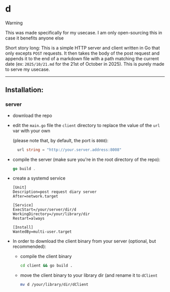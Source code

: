 # d

>[!WARNING]
>This was made specifically for my usecase. I am only open-sourcing this in case it benefits anyone else

Short story long: This is a simple HTTP server and client written in Go that only excepts `POST` requests. It then takes the body of the post request and appends it to the end of a markdown file with a path matching the current date (ex: `2025/10/21.md` for the 21st of October in 2025). This is purely made to serve my usecase.

---

## Installation:

### server 
- download the repo
- edit the `main.go` file the `client` directory to replace the value of the `url` var with your own

  (please note that, by default, the port is `8008`):
  ```go
    url string = "http://your.server.address:8008"
  ```
- compile the server
  (make sure you're in the root directory of the repo):
  ```go
  go build .
  ```
- create a systemd service
  ```service
  [Unit]
  Description=post request diary server
  After=network.target
  
  [Service]
  ExecStart=/your/server/dir/d
  WorkingDirectory=/your/library/dir
  Restart=always
  
  [Install]
  WantedBy=multi-user.target
  ```
- In order to download the client binary from your server (optional, but recommended):
  - compile the client binary
    ```bash
    cd client && go build .
    ```
  - move the client binary to your library dir (and rename it to `dClient` 
    ```bash
    mv d /your/library/dir/dClient
    ```
